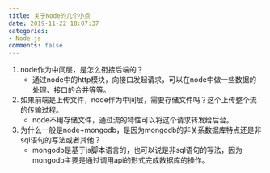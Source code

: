 ```yaml
---
title: 关于Node的几个小点
date: 2019-11-22 18:07:37
categories:
- Node.js
comments: false
---
```




1. node作为中间层，是怎么衔接后端的？
   - 通过node中的http模块，向接口发起请求，可以在node中做一些数据的处理、接口的合并等等。
2. 如果前端是上传文件，node作为中间层，需要存储文件吗？这个上传整个流的传输过程。
   - node不用存储文件，通过流的特性可以将这个请求转发给后台。
3. 为什么一般是node+mongodb，是因为mongodb的非关系数据库特点还是非sql语句的写法或者其他？
   - mongodb是基于js脚本语言的，也可以说是非sql语句的写法，因为mongodb主要是通过调用api的形式完成数据库的操作。